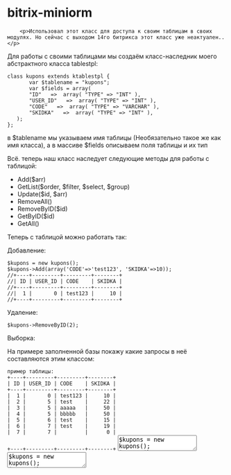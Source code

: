 bitrix-miniorm
==============
		<p>Использовал этот класс для доступа к своим таблицам в своих модулях. Но сейчас с выходом 14го битрикса этот класс уже неактуален..</p>
<p>Для работы с своими таблицами мы создаём класс-наследник моего абстрактного класса tablestpl: </p>
<code>class kupons extends ktablestpl { 
       var $tablename = "kupons"; 
       var $fields = array( 
       "ID"   =>  array( "TYPE" => "INT" ), 
       "USER_ID"   =>  array( "TYPE" => "INT" ), 
       "CODE"   =>  array( "TYPE" => "VARCHAR" ), 
       "SKIDKA"   =>  array( "TYPE" => "INT" ), 
   ); 
};
</code>

<P>в $tablename мы указываем имя таблицы (Необязательно такое же как имя класса), а в массиве $fields описываем поля таблицы и их тип</P>

<P>Всё. теперь наш класс наследует следующие методы для работы с таблицой: </P>
<ul><li>Add($arr)</li><li>GetList($order, $filter, $select, $group)</li><li>Update($id, $arr)</li><li>RemoveAll()</li><li>RemoveByID($id)</li>
<li>GetByID($id)</li><li>GetAll()</li>
</ul>
<P>Теперь с таблицой можно работать так:</P>
<P>Добавление:</P>
<code>$kupons = new kupons();
$kupons->Add(array('CODE'=>'test123', 'SKIDKA'=>10));
//+----+---------+---------+--------+
//| ID | USER_ID | CODE    | SKIDKA |
//+----+---------+---------+--------+
//|  1 |       0 | test123 |     10 |
//+----+---------+---------+--------+
</code>

<P>Удаление:</P>
<code>$kupons->RemoveByID(2);</code>

<P>Выборка:</P><P>На примере заполненной базы покажу какие запросы в неё составляются этим классом:</P>
<code>пример таблицы: 
+----+---------+---------+--------+
| ID | USER_ID | CODE    | SKIDKA |
+----+---------+---------+--------+
|  1 |       0 | test123 |     10 |
|  2 |       5 | test    |     22 |
|  3 |       5 | aaaaa   |     50 |
|  4 |       5 | bbbbb   |     50 |
|  5 |       6 | test    |     15 |
|  6 |       7 | test    |     19 |
|  7 |       7 |         |      0 |
+----+---------+---------+--------+</code>

<textarea class='kudincode' readonly>$kupons = new kupons();
$res = $kupons->GetList(array(), array('CODE'=>'test', '<SKIDKA'=>20));
while($row = $res->Fetch()){	
	var_dump($row);
} 

// формирует нормальный запрос:
// SELECT * FROM `kupons` WHERE (`CODE` = "test") 
        AND (`SKIDKA` < "20") ORDER BY `ID` ASC ;
 
// результат: 
array(4) {
  ["ID"]=>
  string(1) "5"
  ["USER_ID"]=>
  string(1) "6"
  ["CODE"]=>
  string(4) "test"
  ["SKIDKA"]=>
  string(2) "15"
}

array(4) {
  ["ID"]=>
  string(1) "6"
  ["USER_ID"]=>
  string(1) "7"
  ["CODE"]=>
  string(4) "test"
  ["SKIDKA"]=>
  string(2) "19"
} </textarea>
<textarea class='kudincode' readonly>$kupons = new kupons();
$res = $kupons->GetList(array('SKIDKA'=>'ASC','ID'=>'DESC'), 
   array('USER_ID'=>array(5,6,9,10), 
           '?CODE'=>array('test','%bb%'), 
            '>SKIDKA'=>10,
           '!SKIDKA'=>22),
   array('ID', 'CODE', 'SKIDKA'));

while($row = $res->Fetch()){
	var_dump($row);
} 

// формирует запрос:
SELECT ID, CODE, SKIDKA FROM `kupons`
 WHERE (`USER_ID` IN ( "5","6","9","10")) 
AND ((`CODE` LIKE "test") 
 OR (`CODE` LIKE "%bb%")) 
AND (`SKIDKA` > "10") AND (`SKIDKA` != "22")
 ORDER BY `SKIDKA` ASC, `ID` DESC ;
 
// результат: 
array(3) {
  ["ID"]=>
  string(1) "5"
  ["CODE"]=>
  string(4) "test"
  ["SKIDKA"]=>
  string(2) "15"
}

array(3) {
  ["ID"]=>
  string(1) "4"
  ["CODE"]=>
  string(5) "bbbbb"
  ["SKIDKA"]=>
  string(2) "50"
}</textarea>
